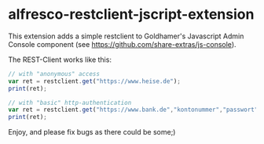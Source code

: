 # alfresco-restclient-jscript-extension
This extension adds a simple restclient to Goldhamer's Javascript Admin Console component (see https://github.com/share-extras/js-console). 

The REST-Client works like this:
```javascript
// with "anonymous" access
var ret = restclient.get("https://www.heise.de");
print(ret);

// with "basic" http-authentication
var ret = restclient.get("https://www.bank.de","kontonummer","passwort");
print(ret);

```

Enjoy, and please fix bugs as there could be some;)
